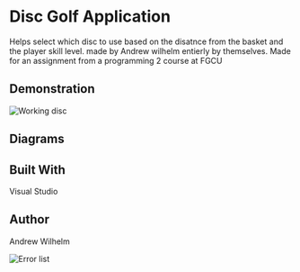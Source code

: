 # Disc Golf Application
Helps select which disc to use based on the disatnce from the basket and the player skill level.
made by Andrew wilhelm entierly by themselves.
Made for an assignment from a programming 2 course at FGCU

## Demonstration
![Working disc](https://user-images.githubusercontent.com/62119560/146113226-d8fc6710-6bf6-468b-aa7d-96e01d0c406a.png)


## Diagrams


## Built With
Visual Studio

## Author
Andrew Wilhelm

![Error list](https://user-images.githubusercontent.com/62119560/146114726-b2aa50c8-ea85-457d-8ec2-bc24e637be14.png)
